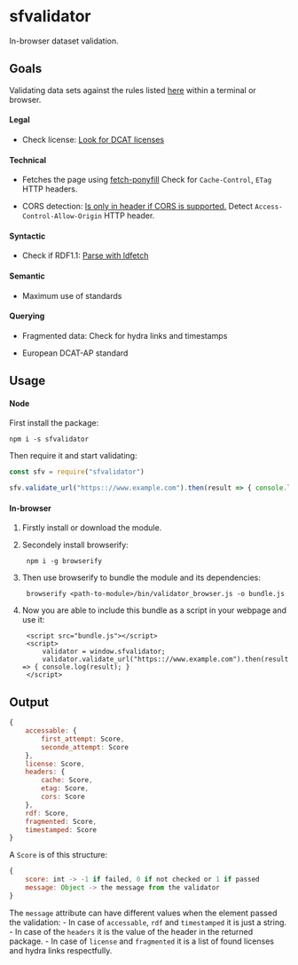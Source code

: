 # sfvalidator

In-browser dataset validation.

## Goals
Validating data sets against the rules listed [here](https://smart.flanders.be/resources/) within a terminal or browser.
#### Legal
* Check license:
[Look for DCAT licenses](https://www.w3.org/TR/vocab-dcat/#Property:catalog_license)

#### Technical

* Fetches the page using [fetch-ponyfill](https://www.npmjs.com/package/fetch-ponyfill)
Check for `Cache-Control`, `ETag` HTTP headers.

* CORS detection:
[Is only in header if CORS is supported.](https://stackoverflow.com/questions/19325314/how-to-detect-cross-origin-cors-error-vs-other-types-of-errors-for-xmlhttpreq)
Detect `Access-Control-Allow-Origin` HTTP header.

#### Syntactic

* Check if RDF1.1:
[Parse with ldfetch](https://www.npmjs.com/package/ldfetch)

#### Semantic

* Maximum use of standards

#### Querying

* Fragmented data:
Check for hydra links and timestamps

* European DCAT-AP standard

## Usage
#### Node
First install the package:
```
npm i -s sfvalidator
```
Then require it and start validating:
```javascript
const sfv = require("sfvalidator")

sfv.validate_url("https:://www.example.com").then(result => { console.log(result); }
```

#### In-browser
1. Firstly install or download the module.
2. Secondely install browserify:

   		npm i -g browserify
   
3. Then use browserify to bundle the module and its dependencies:
			
		browserify <path-to-module>/bin/validator_browser.js -o bundle.js

4. Now you are able to include this bundle as a script in your webpage and use it:

		<script src="bundle.js"></script>
		<script>
			validator = window.sfvalidator;
			validator.validate_url("https:://www.example.com").then(result => { console.log(result); }
		</script>
		
## Output
```javascript
{
	accessable: { 
		first_attempt: Score,
	  	seconde_attempt: Score
	},
	license: Score,
	headers: { 
		cache: Score,
	   	etag: Score,
	   	cors: Score
	},
	rdf: Score,
	fragmented: Score,
	timestamped: Score
}
```

A `Score` is of this structure:
```javascript
{
	score: int -> -1 if failed, 0 if not checked or 1 if passed
	message: Object -> the message from the validator
}
```
The `message` attribute can have different values when the element passed the validation:
	- In case of `accessable`, `rdf` and `timestamped` it is just a string.
	- In case of the `headers` it is the value of the header in the returned package.
	- In case of `license` and `fragmented` it is a list of found licenses and hydra links respectfully.
